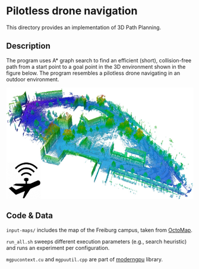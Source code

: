 # Pilotless drone navigation
This directory provides an implementation of 3D Path Planning.

## Description
The program uses A\* graph search to find an efficient (short), collision-free
path from a start point to a goal point in the 3D environment shown in the
figure below. The program resembles a pilotless drone navigating in an outdoor
environment.

<p align="center">
  <img
    width="600"
    height="300"
    src="../../../../.images/navdrone.png"
  >
</p>

## Code & Data
`input-maps/` includes the map of the Freiburg campus, taken from
[OctoMap](http://ais.informatik.uni-freiburg.de/projects/datasets/octomap/).

`run_all.sh` sweeps different execution parameters (e.g., search heuristic) and
runs an experiment per configuration.

`mgpucontext.cu` and `mgpuutil.cpp` are part of
[moderngpu](https://github.com/moderngpu/moderngpu) library.
